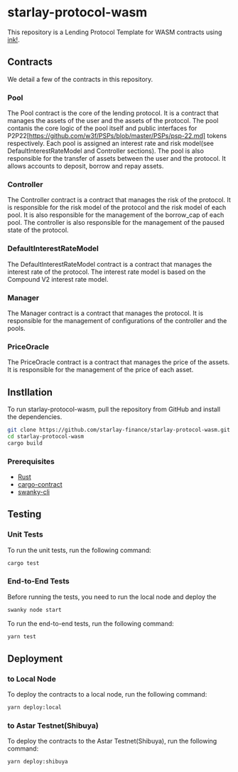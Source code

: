 # starlay-protocol-wasm

This repository is a Lending Protocol Template for WASM contracts using [ink!](https://use.ink/).

## Contracts

We detail a few of the contracts in this repository.

### Pool

The Pool contract is the core of the lending protocol. It is a contract that manages the assets of the user and the assets of the protocol.
The pool contanis the core logic of the pool itself and public interfaces for P2P22[https://github.com/w3f/PSPs/blob/master/PSPs/psp-22.md] tokens respectively. Each pool is assigned an interest rate and risk model(see DefaultInterestRateModel and Controller sections). The pool is also responsible for the transfer of assets between the user and the protocol. It allows accounts to deposit, borrow and repay assets.

### Controller

The Controller contract is a contract that manages the risk of the protocol. It is responsible for the risk model of the protocol and the risk model of each pool. It is also responsible for the management of the borrow_cap of each pool. The controller is also responsible for the management of the paused state of the protocol.

### DefaultInterestRateModel

The DefaultInterestRateModel contract is a contract that manages the interest rate of the protocol. The interest rate model is based on the Compound V2 interest rate model.

### Manager

The Manager contract is a contract that manages the protocol. It is responsible for the management of configurations of the controller and the pools.

### PriceOracle

The PriceOracle contract is a contract that manages the price of the assets. It is responsible for the management of the price of each asset.

## Instllation

To run starlay-protocol-wasm, pull the repository from GitHub and install the dependencies.

```bash
git clone https://github.com/starlay-finance/starlay-protocol-wasm.git
cd starlay-protocol-wasm
cargo build
```

### Prerequisites

- [Rust](https://www.rust-lang.org/tools/install)
- [cargo-contract](https://github.com/paritytech/cargo-contract)
- [swanky-cli](https://github.com/AstarNetwork/swanky-cli)

## Testing

### Unit Tests

To run the unit tests, run the following command:

```bash
cargo test
```

### End-to-End Tests

Before running the tests, you need to run the local node and deploy the

```bash
swanky node start
```

To run the end-to-end tests, run the following command:

```bash
yarn test
```

## Deployment

### to Local Node

To deploy the contracts to a local node, run the following command:

```bash
yarn deploy:local
```

### to Astar Testnet(Shibuya)

To deploy the contracts to the Astar Testnet(Shibuya), run the following command:

```bash
yarn deploy:shibuya
```
